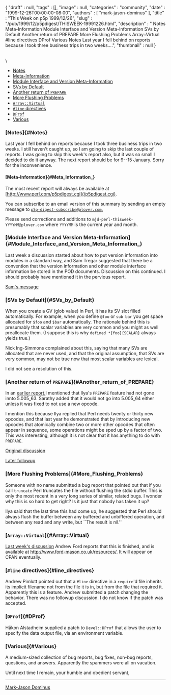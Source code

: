 {
   "draft" : null,
   "tags" : [],
   "image" : null,
   "categories" : "community",
   "date" : "1999-12-26T00:00:00-08:00",
   "authors" : [
      "mark-jason-dominus"
   ],
   "title" : "This Week on p5p 1999/12/26",
   "slug" : "/pub/1999/12/p5pdigest/THISWEEK-19991226.html",
   "description" : " Notes Meta-Information Module Interface and Version Meta-Information SVs by Default Another return of PREPARE More Flushing Problems Array::Virtual #line directives DProf Various Notes Last year I fell behind on reports because I took three business trips in two weeks....",
   "thumbnail" : null
}





\
\
-   [Notes](#Notes)
-   [Meta-Information](#Meta_Information_)
-   [Module Interface and Version
    Meta-Information](#Module_Interface_and_Version_Meta_Information_)
-   [SVs by Default](#SVs_by_Default)
-   [Another return of `PREPARE`](#Another_return_of_PREPARE)
-   [More Flushing Problems](#More_Flushing_Problems)
-   [`Array::Virtual`](#Array::Virtual)
-   [`#line` directives](#line_directives)
-   [`DProf`](#DProf)
-   [Various](#Various)

### [Notes]{#Notes}

Last year I fell behind on reports because I took three business trips
in two weeks. I still haven't caught up, so I am going to skip the last
couple of reports. I was going to skip this week's report also, but it
was so small I decided to do it anyway. The next report should be for
9--15 January. Sorry for the inconvenience.

#### [Meta-Information]{#Meta_Information_}

The most recent report will always be available at
[http://www.perl.com/p5pdigest.cgi](/p5pdigest.cgi).

You can subscribe to an email version of this summary by sending an
empty message to
[`p5p-digest-subscribe@plover.com`.](mailto:p5p-digest-subscribe@plover.com)

Please send corrections and additions to
`mjd-perl-thisweek-YYYYMM@plover.com` where `YYYYMM` is the current year
and month.

### [Module Interface and Version Meta-Information]{#Module_Interface_and_Version_Meta_Information_}

Last week a discussion started about how to put version information into
modules in a standard way, and Sam Tregar suggested that there be a
convention that the version information and other module interface
information be stored in the POD documents. Discussion on this
continued. I should probably have mentioned it in the pervious report.

[Sam's
message](http://www.xray.mpe.mpg.de/mailing-lists/perl5-porters/1999-12/msg00506.html)

### [SVs by Default]{#SVs_by_Default}

When you create a GV (glob value) in Perl, it has its SV slot filled
automatically. For example, when you define `@foo` or `sub bar` you get
space allocated for `$foo` and `$bar` automatically. The rationale
behind this is presumably that scalar variables are very common and you
might as well preallocate them. (I suppose this is why
`defined *{foo}{SCALAR}` always yields true.)

Nick Ing-Simmons complained about this, saying that many SVs are
allocated that are never used, and that the original assumption, that
SVs are very common, may not be true now that most scalar variables are
lexical.

I did not see a resolution of this.

### [Another return of `PREPARE`]{#Another_return_of_PREPARE}

In an [earlier
report,](/pub/1999/12/p5pdigest/THISWEEK-19991212.html#PREPARE)I
mentioned that Ilya's `PREPARE` feature had not gone innto 5.005\_63.
Sarathy added that it would not go into 5.005\_64 either unless it was
fixed to not use a new opcode.

I mention this because Ilya replied that Perl needs twenty or thirty new
opcodes, and that last year he demonstrated that by introducing new
opcodes that atomically combine two or more other opcodes that often
appear in sequence, some operations might be sped up by a factor of two.
This was interesting, although it is not clear that it has anything to
do with `PREPARE`.

[Original
discussion](/pub/1999/10/p5pdigest/THISWEEK-19991017.html#prepare)

[Later followup](/pub/1999/11/p5pdigest/THISWEEK-19991121.html#PREPARE)

### [More Flushing Problems]{#More_Flushing_Problems}

Someone with no name submitted a bug report that pointed out that if you
call `truncate` Perl truncates the file without flushing the stdio
buffer. This is only the most recent in a very long series of similar,
related bugs. I wonder why this is so hard to get right? Is it just that
nobody has taken it up?

Ilya said that the last time this had come up, he suggested that Perl
should always flush the buffer between any buffered and unbiffered
operation, and between any read and any write, but \`\`The result is
nil.''

### [`Array::Virtual`]{#Array::Virtual}

[Last week's
discussion](/pub/1999/12/p5pdigest/THISWEEK-19991219.html#Array::Virtual)
Andrew Ford reports that this is finished, and is available at
<http://www.ford-mason.co.uk/resources/>. It will appear on CPAN
eventually.

### [`#line` directives]{#line_directives}

Andrew Pimlott pointed out that a `#line` directive in a `require`'d
file inherits its implicit filename not from the file it is in, but from
the file that required it. Apparently this is a feature. Andrew
submitted a patch changing the behavior. There was no followup
discussion. I do not know if the patch was accepted.

### [`DProf`]{#DProf}

Håkon Alstadheim supplied a patch to `Devel::DProf` that allows the user
to specify the data output file, via an environment variable.

### [Various]{#Various}

A medium-sized collection of bug reports, bug fixes, non-bug reports,
questions, and answers. Apparently the spammers were all on vacation.

Until next time I remain, your humble and obedient servant,

------------------------------------------------------------------------

[Mark-Jason Dominus](mailto:mjd-perl-thisweek-199912+@plover.com)


